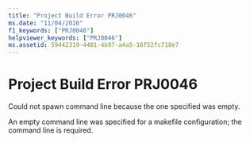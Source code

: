 ```yaml
---
title: "Project Build Error PRJ0046"
ms.date: "11/04/2016"
f1_keywords: ["PRJ0046"]
helpviewer_keywords: ["PRJ0046"]
ms.assetid: 59442319-4481-4b97-a4a5-16f52fc718e7
---
```

# Project Build Error PRJ0046

Could not spawn command line because the one specified was empty.

An empty command line was specified for a makefile configuration; the command line is required.